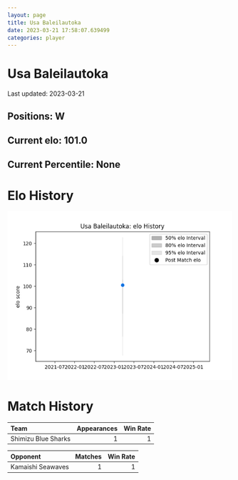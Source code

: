 ```yaml
---  
layout: page  
title: Usa Baleilautoka  
date: 2023-03-21 17:58:07.639499  
categories: player  
---
```

# Usa Baleilautoka


Last updated: 2023-03-21
## Positions: W

## Current elo: 101.0

## Current Percentile: None

# Elo History


![elo history](history_UsaBaleilautoka.png)
# Match History


| Team                |   Appearances |   Win Rate |
|:--------------------|--------------:|-----------:|
| Shimizu Blue Sharks |             1 |          1 |

| Opponent          |   Matches |   Win Rate |
|:------------------|----------:|-----------:|
| Kamaishi Seawaves |         1 |          1 |